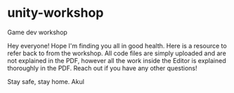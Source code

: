 # unity-workshop
Game dev workshop


Hey everyone! Hope I'm finding you all in good health. Here is a resource to refer back to from the workshop.
All code files are simply uploaded and are not explained in the PDF, however all the work inside the Editor is explained
thoroughly in the PDF. Reach out if you have any other questions!

Stay safe, stay home.
Akul

